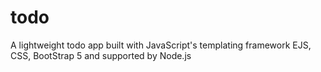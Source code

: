 # todo
A lightweight todo app built with JavaScript's templating framework EJS, CSS, BootStrap 5 and supported by Node.js
